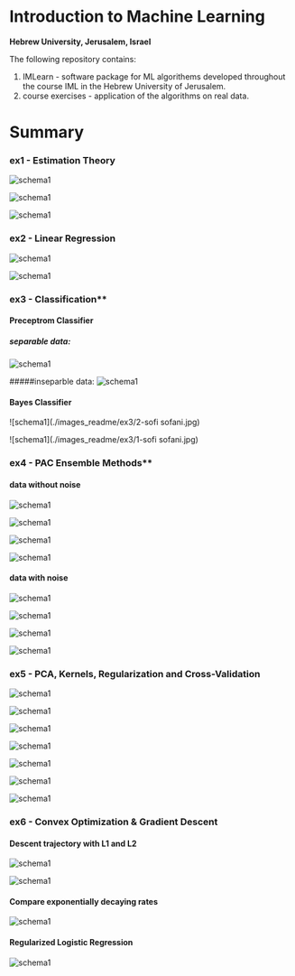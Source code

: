 # Introduction to Machine Learning
**Hebrew University, Jerusalem, Israel**

The following repository contains:
1) IMLearn -  software package for ML algorithems developed throughout the course IML in the Hebrew University of Jerusalem.
2) course exercises - application of the algorithms on real data.

# Summary
### ex1 - Estimation Theory

![schema1](./images_readme/ex1/plot_q2.jpg)

![schema1](./images_readme/ex1/plot_q3.jpg)

![schema1](./images_readme/ex1/plot_q5.jpg)


### ex2 - Linear Regression

![schema1](./images_readme/ex2/poly_q2_scatter.jpg)

![schema1](./images_readme/ex2/poly_q3.jpg)

### ex3 - Classification**

#### Preceptrom Classifier
##### separable data:
![schema1](./images_readme/ex3/separable.jpg)

#####inseparble data:
![schema1](./images_readme/ex3/inseparable.jpg)

#### Bayes Classifier

![schema1](./images_readme/ex3/2-sofi sofani.jpg)

![schema1](./images_readme/ex3/1-sofi sofani.jpg)

### ex4 - PAC  Ensemble Methods**
#### data without noise

![schema1](./images_readme/ex4/no_noise/1.jpg)

![schema1](./images_readme/ex4/no_noise/2.jpg)

![schema1](./images_readme/ex4/no_noise/3.jpg)

![schema1](./images_readme/ex4/no_noise/4.jpg)

#### data with noise

![schema1](./images_readme/ex4/with_noise/1.jpg)

![schema1](./images_readme/ex4/with_noise/2.jpg)

![schema1](./images_readme/ex4/with_noise/3.jpg)

![schema1](./images_readme/ex4/with_noise/4.jpg)

### ex5 - PCA, Kernels, Regularization and Cross-Validation

![schema1](./images_readme/ex5/1.1.jpg)

![schema1](./images_readme/ex5/1.2.jpg)

![schema1](./images_readme/ex5/1.3.jpg)

![schema1](./images_readme/ex5/2.1.jpg)

![schema1](./images_readme/ex5/2.2.jpg)

![schema1](./images_readme/ex5/2.3.jpg)

![schema1](./images_readme/ex5/7.jpg)

### ex6 - Convex Optimization & Gradient Descent

#### Descent trajectory with L1 and L2
![schema1](./images_readme/ex6/gt_l1.jpg)

![schema1](./images_readme/ex6/gt_l2.jpg)

#### Compare exponentially decaying rates

![schema1](./images_readme/ex6/compare.jpg)

#### Regularized Logistic Regression

![schema1](./images_readme/ex6/logistic_regression.jpg)
